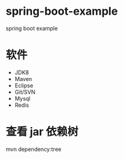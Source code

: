 # spring-boot-example
spring boot example

# 软件
- JDK8
- Maven
- Eclipse
- Git/SVN
- Mysql
- Redis

# 查看 jar 依赖树
mvn dependency:tree

